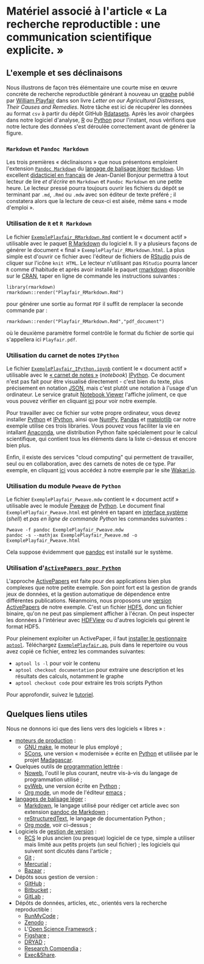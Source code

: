 # Matériel associé à l'article « La recherche reproductible : une communication scientifique explicite. »

## L'exemple et ses déclinaisons

Nous illustrons de façon très élémentaire une courte mise en œuvre concrète de recherche reproductible générant à nouveau un [graphe](http://fr.wikipedia.org/wiki/William_Playfair#mediaviewer/File:Chart_Showing_at_One_View_the_Price_of_the_Quarter_of_Wheat,_and_Wages_of_Labour_by_the_Week,_from_1565_to_1821.png) publié par [William Playfair](http://fr.wikipedia.org/wiki/William_Playfair) dans son livre _Letter on our Agricultural Distresses, Their Causes and Remedies_. Notre tâche est ici de récupérer les données au format `csv` à partir du dépôt GitHub
[Rdatasets](https://github.com/vincentarelbundock/Rdatasets). Après les avoir chargées dans notre logiciel d'analyse, [R](http://www.r-project.org/) ou [Python](https://www.python.org/) pour l'instant, nous vérifions que notre lecture des données s'est déroulée correctement avant de générer la figure.

### `Markdown` et `Pandoc Markdown`
Les trois premières « déclinaisons » que nous présentons emploient l'extension [`Pandoc Markdown`](http://johnmacfarlane.net/pandoc/README.html#pandocs-markdown) du [langage de balisage léger](http://fr.wikipedia.org/wiki/Langage_de_balisage_l%C3%A9ger) [`Markdown`](http://daringfireball.net/projects/markdown/). Un excellent [didacticiel en français](http://enacit1.epfl.ch/markdown-pandoc/) de Jean-Daniel Bonjour permettra à tout lecteur de lire _et d'écrire_ en `Markdown` et `Pandoc Markdown` en une petite heure. Le lecteur pressé pourra toujours ouvrir les fichiers du dépôt se terminant par `.md`, `.Rmd` ou `.mdw` avec son éditeur de texte préféré ; il constatera alors que la lecture de ceux-ci est aisée, même sans « mode d'emploi ».

### Utilisation de `R` et `R Markdown`
Le fichier [`ExemplePlayfair_RMarkdown.Rmd`](https://github.com/khinsen/article-statistique-et-societe/raw/master/ExemplePlayfair_RMarkdown.Rmd) contient le « document actif » utilisable avec le paquet [R Markdown](http://rmarkdown.rstudio.com/) du logiciel `R`. Il y a plusieurs façons de générer le document « final » `ExemplePlayfair_RMarkdown.html`. La plus simple est d'ouvrir ce fichier avec l'éditeur de fichiers de [RStudio](http://www.rstudio.com/) puis de cliquer sur l'icône `knit HTML`. Le lecteur n'utilisant pas `RStudio` pourra lancer `R` comme d'habitude et après avoir installé le paquet [rmarkdown](http://cran.at.r-project.org/web/packages/rmarkdown/index.html) disponible sur le [CRAN](http://cran.at.r-project.org/), taper en ligne de commande les instructions suivantes :

```{r}
library(rmarkdown)
rmarkdown::render("Playfair_RMarkdown.Rmd")
```

pour générer une sortie au format `PDF` il suffit de remplacer la seconde commande par :

```{r}
rmarkdown::render("Playfair_RMarkdown.Rmd","pdf_document")
```

où le deuxième paramètre formel contrôle le format du fichier de sortie qui s'appellera ici `Playfair.pdf`.

### Utilisation du carnet de notes `IPython`
Le fichier [`ExemplePlayfair_IPython.ipynb`](https://github.com/khinsen/article-statistique-et-societe/raw/master/ExemplePlayfair_IPython.ipynb) contient le « document actif » utilisable avec le [« carnet de notes »](http://ipython.org/notebook.html) (_notebook_) [IPython](http://ipython.org/). Ce document n'est pas fait pour être visualisé directement - c'est bien du texte, plus précisement en notation [JSON](http://json.org/), mais c'est plutôt une notation à l'usage d'un ordinateur. Le service gratuit [Notebook Viewer](http://nbviewer.jupyter.org/) l'affiche joliment, ce que vous pouvez vérifier en cliquant [ici](http://nbviewer.jupyter.org/github/khinsen/article-statistique-et-societe/blob/master/ExemplePlayfair_IPython.ipynb) pour voir notre exemple.

Pour travailler avec ce fichier sur votre propre ordinateur, vous devez installer [Python](http://www.python.org/) et [IPython](http://ipython.org/), ainsi que [NumPy](http://www.numpy.org/), [Pandas](http://pandas.pydata.org/)
et [matplotlib](http://matplotlib.org/) car notre exemple utilise ces trois libraries. Vous pouvez vous faciliter la vie en intallant [Anaconda](https://store.continuum.io/cshop/anaconda/), une distribution Python faite spécialement pour le calcul scientifique, qui contient tous les éléments dans la liste ci-dessus et encore bien plus.

Enfin, il existe des services "cloud computing" qui permettent de travailler, seul ou en collaboration, avec des carnets de notes de ce type. Par exemple, en cliquant [ici](https://wakari.io/sharing/bundle/khinsen/ExemplePlayfair_IPython) vous accédez à notre exemple par le site [Wakari.io](https://wakari.io/).

### Utilisation du module `Pweave` de `Python`
Le fichier `ExemplePlayfair_Pweave.mdw` contient le « document actif » utilisable avec le module [Pweave](http://mpastell.com/pweave/) de [Python](https://www.python.org/). Le document final `ExemplePlayfair_Pweave.html` est généré en tapant en [interface système](http://fr.wikipedia.org/wiki/Interface_système) (_shell_) et _pas en ligne de commande Python_ les commandes suivantes :

```{.bash}
Pweave -f pandoc ExemplePlayfair_Pweave.mdw
pandoc -s --mathjax ExemplePlayfair_Pweave.md -o ExemplePlayfair_Pweave.html
``````````

Cela suppose évidemment que [pandoc](http://johnmacfarlane.net/pandoc/) est installé sur le système.

### Utilisation d'[`ActivePapers pour Python`](http://www.activepapers.org/python-edition/)
L'approche [ActivePapers](http://www.activepapers.org/) est faite pour des applications bien plus complexes que notre petite exemple. Son point fort est la gestion de grands jeux de données, et la gestion automatique de dépendence entre différentes publications. Néanmoins, nous proposons une [version ActivePapers](https://github.com/khinsen/article-statistique-et-societe/raw/master/ExemplePlayfair.ap) de notre exemple. C'est un fichier [HDF5](http://www.hdfgroup.org/HDF5/), donc un fichier binaire, qu'on ne peut pas simplement afficher à l'écran. On peut inspecter les données à l'intérieur avec [HDFView](http://www.hdfgroup.org/products/java/hdfview/) ou d'autres logiciels qui gèrent le format HDF5.

Pour pleinement exploiter un ActivePaper, il faut [installer le gestionnaire `aptool`](http://www.activepapers.org/python-edition/installation.html). Téléchargez [`ExemplePlayfair.ap`](https://github.com/khinsen/article-statistique-et-societe/raw/master/ExemplePlayfair.ap), puis dans le repertoire ou vous avez copié ce fichier, entrez les commandes suivantes:

 - `aptool ls -l` pour voir le contenu
 - `aptool checkout documentation` pour extraire une description et les résultats des calculs, notamment le graphe
 - `aptool checkout code` pour extraire les trois scripts Python

Pour approfondir, suivez le [tutoriel](http://www.activepapers.org/python-edition/tutorial.html).

## Quelques liens utiles

Nous ne donnons ici que des liens vers des logiciels « libres » :

* [moteurs de production](http://fr.wikipedia.org/wiki/Moteur_de_production) :
	+ [GNU make](<https://www.gnu.org/software/make/>), le moteur le plus employé ;
	+ [SCons](<http://www.scons.org/>), une version « modernisée » écrite en [Python](https://www.python.org/) et utilisée par le projet [Madagascar](http://www.ahay.org/wiki/Main_Page).
* Quelques outils de [programmation lettrée](http://fr.wikipedia.org/wiki/Programmation_lettr%C3%A9e) :
	+ [Noweb](<http://www.cs.tufts.edu/~nr/noweb/>), l'outil le plus courant, neutre vis-à-vis du langage de programmation utilisé ;
	+ [pyWeb](<http://pywebtool.sourceforge.net/>), une version écrite en [Python](https://www.python.org/) ;
	+ [Org mode](<http://orgmode.org/fr/index.html>), un mode de l'éditeur [emacs](http://www.gnu.org/software/emacs/emacs.html) ;
* [langages de balisage léger](http://fr.wikipedia.org/wiki/Langage_de_balisage_l%C3%A9ger) :
	+ [Markdown](<http://daringfireball.net/projects/markdown/>), le langage utilisé pour rédiger cet article avec son extension [pandoc de Markdown](<http://johnmacfarlane.net/pandoc/README.html#pandocs-markdown>) ;
	+ [reStructuredText](<http://docutils.sourceforge.net/rst.html>), le langage de documentation Python ;
	+ [Org mode](<http://orgmode.org/fr/index.html>), voir ci-dessus ;
* Logiciels de [gestion de version](http://fr.wikipedia.org/wiki/Gestion_de_versions) :
	+ [RCS](http://www.gnu.org/software/rcs/) le plus ancien (ou presque) logiciel de ce type, simple a utiliser mais limité aux petits projets (un seul fichier) ; les logiciels qui suivent sont dicutés dans l'article ;
	+ [Git](<http://git-scm.com/>) ;
	+ [Mercurial](<http://mercurial.selenic.com/>) ;
	+ [Bazaar](<http://bazaar.canonical.com/en/>) ;
* Dépôts sous gestion de version :
	+ [GitHub](<https://github.com/>) ;
	+ [Bitbucket](<https://bitbucket.org/>) ;
	+ [GitLab](<https://about.gitlab.com/>) ;
* Dépôts de données, articles, etc., orientés vers la recherche reproductible :
	+ [RunMyCode](<http://www.runmycode.org>) ; 
	+ [Zenodo](<https://zenodo.org>) ;
	+ L'[Open Science Framework](<https://osf.io>) ;
	+ [Figshare](<http://figshare.com>) ;
	+ [DRYAD](<http://datadryad.org/>) ;
	+ [Research Compendia](<http://researchcompendia.org>) ; 
    + [Exec&Share](<http://www.execandshare.org>).

